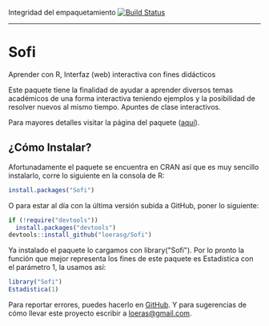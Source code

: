 Integridad del empaquetamiento   [![Build Status](https://travis-ci.org/loerasg/Sofi.svg?branch=master)](https://travis-ci.org/loerasg/Sofi)

----------------------------------------------------------------------

# Sofi
Aprender con R,
Interfaz (web) interactiva con fines didácticos

Este paquete tiene la finalidad de ayudar a aprender diversos temas académicos de una forma interactiva teniendo ejemplos y la posibilidad de resolver nuevos al mismo tiempo. Apuntes de clase interactivos.

Para mayores detalles visitar la página del paquete ([aquí](http://www.inegi.info/sofi/)).

## ¿Cómo Instalar?
Afortunadamente el paquete se  encuentra en CRAN así que es muy sencillo instalarlo, corre lo siguiente en la consola de R:

```r
install.packages("Sofi")
```

O para estar al día con la última versión subida a GitHub, poner lo siguiente:

```r
if (!require("devtools"))
  install.packages("devtools")
devtools::install_github("loerasg/Sofi")
```

Ya instalado el paquete lo cargamos con library("Sofi"). Por lo pronto la función que mejor representa los fines de este paquete es Estadistica con el parámetro 1, la usamos así:

```r
library("Sofi")
Estadistica(1)
```

Para reportar errores, puedes hacerlo en [GitHub](https://github.com/loerasg/Sofi/issues). Y para sugerencias de cómo llevar este proyecto escribir a loeras@gmail.com.
